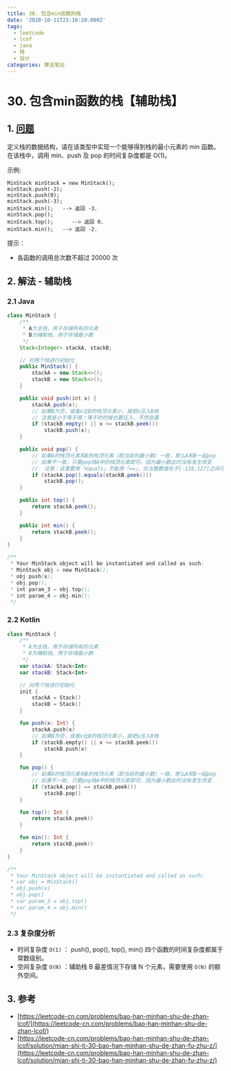 ```yaml
---
title: 30. 包含min函数的栈
date: '2020-10-11T23:16:20.000Z'
tags:
  - leetcode
  - lcof
  - java
  - 栈
  - 设计
categories: 算法笔记
---
```


# 30. 包含min函数的栈【辅助栈】

## 1. [问题](https://leetcode-cn.com/problems/bao-han-minhan-shu-de-zhan-lcof/)

定义栈的数据结构，请在该类型中实现一个能够得到栈的最小元素的 min 函数。在该栈中，调用 min、push 及 pop 的时间复杂度都是 O\(1\)。

示例:

```text
MinStack minStack = new MinStack();
minStack.push(-2);
minStack.push(0);
minStack.push(-3);
minStack.min();   --> 返回 -3.
minStack.pop();
minStack.top();      --> 返回 0.
minStack.min();   --> 返回 -2.
```

提示：

* 各函数的调用总次数不超过 20000 次

## 2. 解法 - 辅助栈

### 2.1 Java

```java
class MinStack {
    /**
     * A为主栈，用于存储所有的元素
     * B为辅助栈，用于存储最小数
     */
    Stack<Integer> stackA, stackB;

    // 对两个栈进行初始化
    public MinStack() {
        stackA = new Stack<>();
        stackB = new Stack<>();
    }

    public void push(int x) {
        stackA.push(x);
        // 如果B为空，或者x比B的栈顶元素小，就把x压入B栈
        // 注意是小于等于哦！等于的时候也要压入，不然会漏
        if (stackB.empty() || x <= stackB.peek())
            stackB.push(x);
    }

    public void pop() {
        // 如果A的栈顶元素和B的栈顶元素（即当前的最小数）一致，那么A和B一起pop
        // 如果不一致，只要pop栈A中的栈顶元素即可，因为最小数此时没有发生改变
        //  注意：这里要用「equals」不能用「==」，仅当整数值处于[-128,127]之间可以使用「==」比较
        if (stackA.pop().equals(stackB.peek()))
            stackB.pop();
    }

    public int top() {
        return stackA.peek();
    }

    public int min() {
        return stackB.peek();
    }
}

/**
 * Your MinStack object will be instantiated and called as such:
 * MinStack obj = new MinStack();
 * obj.push(x);
 * obj.pop();
 * int param_3 = obj.top();
 * int param_4 = obj.min();
 */
```

### 2.2 Kotlin

```kotlin
class MinStack {
    /**
     * A为主栈，用于存储所有的元素
     * B为辅助栈，用于存储最小数
     */
    var stackA: Stack<Int>
    var stackB: Stack<Int>

    // 对两个栈进行初始化
    init {
        stackA = Stack()
        stackB = Stack()
    }

    fun push(x: Int) {
        stackA.push(x)
        // 如果B为空，或者x比B的栈顶元素小，就把x压入B栈
        if (stackB.empty() || x <= stackB.peek())
            stackB.push(x)
    }

    fun pop() {
        // 如果A的栈顶元素和B的栈顶元素（即当前的最小数）一致，那么A和B一起pop
        // 如果不一致，只要pop栈A中的栈顶元素即可，因为最小数此时没有发生改变
        if (stackA.pop() == stackB.peek())
            stackB.pop()
    }

    fun top(): Int {
        return stackA.peek()
    }

    fun min(): Int {
        return stackB.peek()
    }
}

/**
 * Your MinStack object will be instantiated and called as such:
 * var obj = MinStack()
 * obj.push(x)
 * obj.pop()
 * var param_3 = obj.top()
 * var param_4 = obj.min()
 */
```

### 2.3 复杂度分析

* 时间复杂度 `O(1)` ： push\(\), pop\(\), top\(\), min\(\) 四个函数的时间复杂度都属于常数级别。
* 空间复杂度 `O(N)` ：辅助栈 B 最差情况下存储 N 个元素，需要使用 `O(N)` 的额外空间。

## 3. 参考

* [https://leetcode-cn.com/problems/bao-han-minhan-shu-de-zhan-lcof/](https://leetcode-cn.com/problems/bao-han-minhan-shu-de-zhan-lcof/)
* [https://leetcode-cn.com/problems/bao-han-minhan-shu-de-zhan-lcof/solution/mian-shi-ti-30-bao-han-minhan-shu-de-zhan-fu-zhu-z/](https://leetcode-cn.com/problems/bao-han-minhan-shu-de-zhan-lcof/solution/mian-shi-ti-30-bao-han-minhan-shu-de-zhan-fu-zhu-z/)

